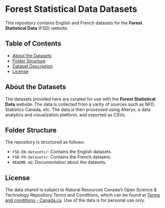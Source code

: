 # Forest Statistical Data Datasets

This repository contains English and French datasets for the **Forest Statistical Data** (FSD) website.

## Table of Contents

- [About the Datasets](#about-the-datasets)
- [Folder Structure](#folder-structure)
- [Dataset Description](#dataset-description)
- [License](#license)

## About the Datasets

The datasets provided here are curated for use with the **Forest Statistical Data** website. The data is collected from a varity of sources such as NFD, Statistics Canada, etc. The data is then processed using Alteryx, a data analytics and visualization platform, and exported as CSVs.

## Folder Structure

The repository is structured as follows:

- `FSD-EN-datasets/`: Contains the English datasets.
- `FSD-FR-datasets/`: Contains the French datasets.
- `README.md`: Documentation about the datasets.

## License

The data shared is subject to Natural Resources Canada’s Open Science & Technology Repository Terms and Conditions, which can be found at [Terms and conditions - Canada.ca](#https://www.canada.ca/en/transparency/terms.html). Use of the data is for personal use only.
